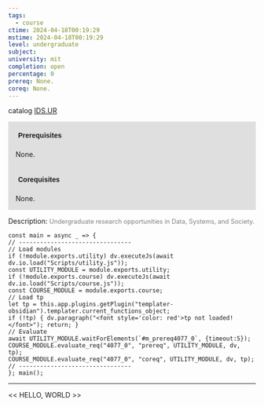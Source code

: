 ```yaml
---
tags:
  - course
ctime: 2024-04-18T00:19:29
mstime: 2024-04-18T00:19:29
level: undergraduate
subject: 
university: mit
completion: open
percentage: 0
prereq: None.
coreq: None.
---
```


catalog [IDS.UR](http://student.mit.edu/catalog/mIDSa.html#IDS.UR)

<span style="display: block; padding: 15px; background-color: rgb(100, 100, 100, 0.2);"><font id="m_prereq4077_0" style="display: block; font-family: Arial, sans-serif; font-weight: bold; padding: 5px">Prerequisites</font><br><span id="prereq4077_0">None.</span></span>
<span style="display: block; padding: 15px; background-color: rgb(100, 100, 100, 0.2);"><font id="m_coreq4077_0" style="display: block; font-family: Arial, sans-serif; font-weight: bold; padding: 5px">Corequisites</font><br><span id="coreq4077_0">None.</span></span>

<font style="">Description:</font>
<font style="color: grey; font-size: 0.8rem;">Undergraduate research opportunities in Data, Systems, and Society.</font>

```dataviewjs
const main = async _ => {
// --------------------------------
// Load modules
if (!module.exports.utility) dv.executeJs(await dv.io.load("Scripts/utility.js"));
const UTILITY_MODULE = module.exports.utility;
if (!module.exports.course) dv.executeJs(await dv.io.load("Scripts/course.js"));
const COURSE_MODULE = module.exports.course;
// Load tp
let tp = this.app.plugins.getPlugin("templater-obsidian").templater.current_functions_object;
if (!tp) { dv.paragraph("<font style='color: red'>tp not loaded!</font>"); return; }
// Evaluate
await UTILITY_MODULE.waitForElements(`#m_prereq4077_0`, {timeout:5});
COURSE_MODULE.evaluate_req("4077_0", "prereq", UTILITY_MODULE, dv, tp);
COURSE_MODULE.evaluate_req("4077_0", "coreq", UTILITY_MODULE, dv, tp);
// --------------------------------
}; main();
```

---

<< HELLO, WORLD >>
